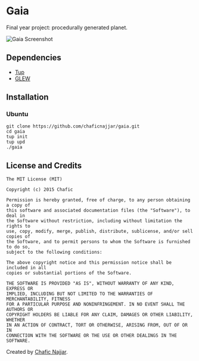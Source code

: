 # Gaia

Final year project: procedurally generated planet.

![Gaia Screenshot](https://cloud.githubusercontent.com/assets/1498164/13524118/02f306f6-e202-11e5-9001-5b578b7edc7c.png)

## Dependencies

+ [Tup](http://gittup.org/tup/)
+ [GLEW](http://glew.sourceforge.net/)

## Installation

### Ubuntu

```
git clone https://github.com/chaficnajjar/gaia.git
cd gaia
tup init
tup upd
./gaia
```

## License and Credits

```
The MIT License (MIT)

Copyright (c) 2015 Chafic

Permission is hereby granted, free of charge, to any person obtaining a copy of
this software and associated documentation files (the "Software"), to deal in
the Software without restriction, including without limitation the rights to
use, copy, modify, merge, publish, distribute, sublicense, and/or sell copies of
the Software, and to permit persons to whom the Software is furnished to do so,
subject to the following conditions:

The above copyright notice and this permission notice shall be included in all
copies or substantial portions of the Software.

THE SOFTWARE IS PROVIDED "AS IS", WITHOUT WARRANTY OF ANY KIND, EXPRESS OR
IMPLIED, INCLUDING BUT NOT LIMITED TO THE WARRANTIES OF MERCHANTABILITY, FITNESS
FOR A PARTICULAR PURPOSE AND NONINFRINGEMENT. IN NO EVENT SHALL THE AUTHORS OR
COPYRIGHT HOLDERS BE LIABLE FOR ANY CLAIM, DAMAGES OR OTHER LIABILITY, WHETHER
IN AN ACTION OF CONTRACT, TORT OR OTHERWISE, ARISING FROM, OUT OF OR IN
CONNECTION WITH THE SOFTWARE OR THE USE OR OTHER DEALINGS IN THE SOFTWARE.
```

Created by [Chafic Najjar](https://github.com/chaficnajjar).
